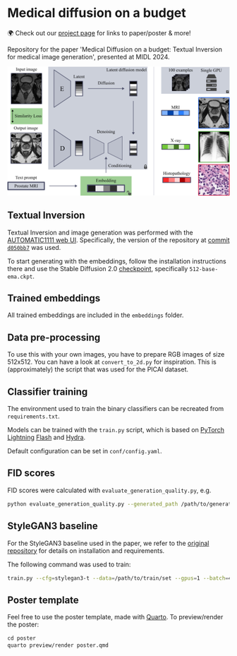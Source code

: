 # Medical diffusion on a budget

:earth_africa: Check out our [project page](https://bramdewilde.com/medical-diffusion) for links to paper/poster & more!

Repository for the paper 'Medical Diffusion on a budget: Textual Inversion for medical image generation', presented at MIDL 2024.

![](poster/images/general-overview.svg)

## Textual Inversion

Textual Inversion and image generation was performed with the [AUTOMATIC1111 web UI](https://github.com/AUTOMATIC1111/stable-diffusion-webui).
Specifically, the version of the repository at [commit `d050bb7`](https://github.com/AUTOMATIC1111/stable-diffusion-webui/tree/d050bb78636236338440768f871a0f2bb9f277f6) was used.

To start generating with the embeddings, follow the installation instructions there and use the Stable Diffusion 2.0 [checkpoint](https://huggingface.co/stabilityai/stable-diffusion-2), specifically `512-base-ema.ckpt`.

## Trained embeddings

All trained embeddings are included in the `embeddings` folder.

## Data pre-processing

To use this with your own images, you have to prepare RGB images of
size 512x512. You can have a look at `convert_to_2d.py` for inspiration.
This is (approximately) the script that was used for the PICAI dataset.

## Classifier training

The environment used to train the binary classifiers can be recreated from `requirements.txt`.

Models can be trained with the `train.py` script, which is based on [PyTorch Lightning](https://github.com/Lightning-AI/pytorch-lightning) [Flash](https://github.com/Lightning-Universe/lightning-flash) and [Hydra](https://github.com/facebookresearch/hydra).

Default configuration can be set in `conf/config.yaml`.

## FID scores

FID scores were calculated with `evaluate_generation_quality.py`, e.g.

```sh
python evaluate_generation_quality.py --generated_path /path/to/generated/images --reference_path /path/to/reference/images
```

## StyleGAN3 baseline

For the StyleGAN3 baseline used in the paper, we refer to the
[original repository](https://github.com/NVlabs/stylegan3) for details on installation and requirements.

The following command was used to train:

```sh
train.py --cfg=stylegan3-t --data=/path/to/train/set --gpus=1 --batch=4 --gamma=8 --mirror=1 --kimg=100 --resume=https://api.ngc.nvidia.com/v2/models/nvidia/research/stylegan3/versions/1/files/stylegan3-t-afhqv2-512x512.pkl --snap=25 --tick=1 --mbstd-group 1 --metrics none
```

## Poster template

Feel free to use the poster template, made with [Quarto](https://quarto.org).
To preview/render the poster:

```
cd poster
quarto preview/render poster.qmd
```
